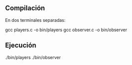 ## Compilación

En dos terminales separadas:

gcc players.c -o bin/players
gcc observer.c -o bin/observer

## Ejecución

./bin/players
./bin/observer
